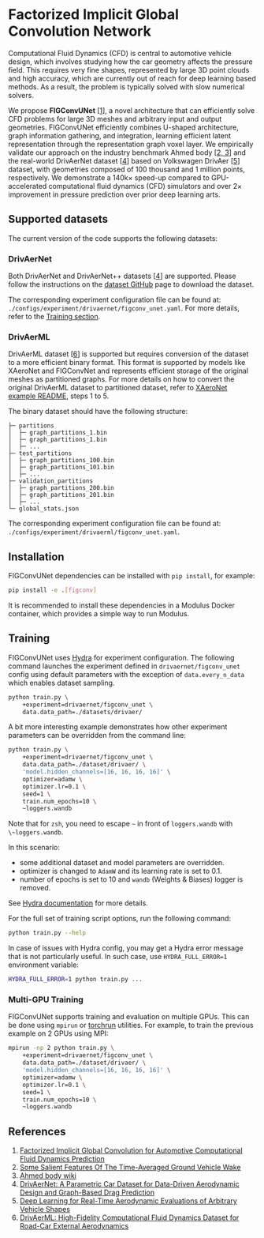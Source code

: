 # Factorized Implicit Global Convolution Network

Computational Fluid Dynamics (CFD) is central to automotive vehicle design, which involves
studying how the car geometry affects the pressure field.
This requires very fine shapes, represented by large 3D point clouds and high accuracy,
which are currently out of reach for deep learning based methods.
As a result, the problem is typically solved with slow numerical solvers.

We propose **FIGConvUNet** [[1](#references)], a novel architecture that can efficiently
solve CFD problems for large 3D meshes and arbitrary input and output geometries.
FIGConvUNet efficiently combines U-shaped architecture, graph information gathering,
and integration, learning efficient latent representation through the representation
graph voxel layer.
We empirically validate our approach on the industry benchmark
Ahmed body [[2, 3](#references)] and the real-world DrivAerNet dataset [[4](#references)]
based on Volkswagen DrivAer [[5](#references)] dataset, with geometries composed
of 100 thousand and 1 million points, respectively.
We demonstrate a 140k× speed-up compared to GPU-accelerated
computational fluid dynamics (CFD) simulators and over 2× improvement in pressure prediction
over prior deep learning arts.

## Supported datasets

The current version of the code supports the following datasets:

### DrivAerNet

Both DrivAerNet and DrivAerNet++ datasets [[4](#references)] are supported.
Please follow the instructions on the [dataset GitHub](https://github.com/Mohamedelrefaie/DrivAerNet)
page to download the dataset.

The corresponding experiment configuration file can be found at: `./configs/experiment/drivaernet/figconv_unet.yaml`.
For more details, refer to the [Training section](#training).

### DrivAerML

DrivAerML dataset [[6](#references)] is supported but requires
conversion of the dataset to a more efficient binary format.
This format is supported by models like XAeroNet and FIGConvNet
and represents efficient storage of the original meshes as
partitioned graphs.
For more details on how to convert the original DrivAerML dataset
to partitioned dataset, refer to
[XAeroNet example README](https://github.com/NVIDIA/modulus/tree/main/examples/cfd/external_aerodynamics/xaeronet#training-the-xaeronet-s-model),
steps 1 to 5.

The binary dataset should have the following structure:

```text
├─ partitions
│  ├─ graph_partitions_1.bin
│  ├─ graph_partitions_1.bin
│  ├─ ...
├─ test_partitions
│  ├─ graph_partitions_100.bin
│  ├─ graph_partitions_101.bin
│  ├─ ...
├─ validation_partitions
│  ├─ graph_partitions_200.bin
│  ├─ graph_partitions_201.bin
│  ├─ ...
└─ global_stats.json
```

The corresponding experiment configuration file can be found at:
`./configs/experiment/drivaerml/figconv_unet.yaml`.

## Installation

FIGConvUNet dependencies can be installed with `pip install`, for example:

```bash
pip install -e .[figconv]
```

It is recommended to install these dependencies in a Modulus Docker container,
which provides a simple way to run Modulus.

## Training

FIGConvUNet uses [Hydra](https://hydra.cc/docs/intro/) for experiment configuration.
The following command launches the experiment defined in `drivaernet/figconv_unet` config
using default parameters with the exception of `data.every_n_data` which enables
dataset sampling.

```bash
python train.py \
    +experiment=drivaernet/figconv_unet \
    data.data_path=./datasets/drivaer/
```

A bit more interesting example demonstrates how other experiment parameters
can be overridden from the command line:

```bash
python train.py \
    +experiment=drivaernet/figconv_unet \
    data.data_path=./dataset/drivaer/ \
    'model.hidden_channels=[16, 16, 16, 16]' \
    optimizer=adamw \
    optimizer.lr=0.1 \
    seed=1 \
    train.num_epochs=10 \
    ~loggers.wandb
```

Note that for `zsh`, you need to escape `~` in front of `loggers.wandb` with `\~loggers.wandb`.

In this scenario:

* some additional dataset and model parameters are overridden.
* optimizer is changed to `AdamW` and its learning rate is set to 0.1.
* number of epochs is set to 10 and `wandb` (Weights & Biases) logger is removed.

See [Hydra documentation](https://hydra.cc/docs/intro) for more details.

For the full set of training script options, run the following command:

```bash
python train.py --help
```

In case of issues with Hydra config, you may get a Hydra error message
that is not particularly useful. In such case, use `HYDRA_FULL_ERROR=1`
environment variable:

```bash
HYDRA_FULL_ERROR=1 python train.py ...
```

### Multi-GPU Training

FIGConvUNet supports training and evaluation on multiple GPUs.
This can be done using `mpirun` or [torchrun](https://pytorch.org/docs/2.0/elastic/run.html)
utilities. For example, to train the previous example on 2 GPUs using MPI:

```bash
mpirun -np 2 python train.py \
    +experiment=drivaernet/figconv_unet \
    data.data_path=./dataset/drivaer/ \
    'model.hidden_channels=[16, 16, 16, 16]' \
    optimizer=adamw \
    optimizer.lr=0.1 \
    seed=1 \
    train.num_epochs=10 \
    ~loggers.wandb
```

## References

1. [Factorized Implicit Global Convolution for Automotive Computational Fluid Dynamics Prediction](https://arxiv.org/abs/TODO)
2. [Some Salient Features Of The Time-Averaged Ground Vehicle Wake](https://doi.org/10.4271/840300)
3. [Ahmed body wiki](https://www.cfd-online.com/Wiki/Ahmed_body)
4. [DrivAerNet: A Parametric Car Dataset for Data-Driven Aerodynamic Design and Graph-Based Drag Prediction](https://arxiv.org/abs/2403.08055)
5. [Deep Learning for Real-Time Aerodynamic Evaluations of Arbitrary Vehicle Shapes](https://arxiv.org/abs/2108.05798)
6. [DrivAerML: High-Fidelity Computational Fluid Dynamics Dataset for Road-Car External Aerodynamics](https://arxiv.org/abs/2408.11969)
